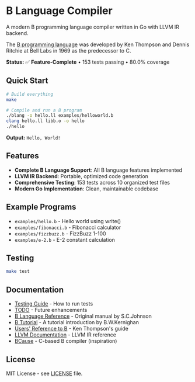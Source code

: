 # B Language Compiler

A modern B programming language compiler written in Go with LLVM IR backend.

The [B programming language](https://en.wikipedia.org/wiki/B_(programming_language)) was developed by Ken Thompson and Dennis Ritchie at Bell Labs in 1969 as the predecessor to C.

**Status:** ✅ **Feature-Complete** • 153 tests passing • 80.0% coverage

## Quick Start

```bash
# Build everything
make

# Compile and run a B program
./blang -o hello.ll examples/helloworld.b
clang hello.ll libb.o -o hello
./hello
```

**Output:** `Hello, World!`

## Features

- **Complete B Language Support**: All B language features implemented
- **LLVM IR Backend**: Portable, optimized code generation
- **Comprehensive Testing**: 153 tests across 10 organized test files
- **Modern Go Implementation**: Clean, maintainable codebase

## Example Programs

- `examples/hello.b` - Hello world using write()
- `examples/fibonacci.b` - Fibonacci calculator
- `examples/fizzbuzz.b` - FizzBuzz 1-100
- `examples/e-2.b` - E-2 constant calculation

## Testing

```bash
make test
```

## Documentation

- [Testing Guide](doc/Testing.md) - How to run tests
- [TODO](doc/TODO.md) - Future enhancements
- [B Language Reference](https://github.com/sergev/blang/raw/refs/heads/main/doc/bref.pdf) - Original manual by S.C.Johnson
- [B Tutorial](https://github.com/sergev/blang/raw/refs/heads/main/doc/btut.pdf) - A tutorial introduction by B.W.Kernighan
- [Users' Reference to B](https://github.com/sergev/blang/raw/refs/heads/main/doc/kbman.pdf) - Ken Thompson's guide
- [LLVM Documentation](https://llvm.org/docs/LangRef.html) - LLVM IR reference
- [BCause](https://github.com/Spydr06/BCause) - C-based B compiler (inspiration)

## License

MIT License - see [LICENSE](LICENSE) file.
